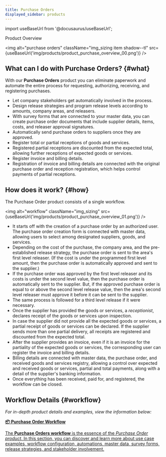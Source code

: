 ```yaml
---
title: Purchase Orders
displayed_sidebar: products
---
```


import useBaseUrl from '@docusaurus/useBaseUrl'; 

<span className="hero__title">Product Overview</span>
<br/>

<img alt="purchase orders" className="img_sizing item shadow--tl" src={useBaseUrl('img/products/product_purchase_overview_00.png')} />
<br/>

## What can I do with Purchase Orders? {#what}

With our **Purchase Orders** product you can eliminate paperwork and automate the entire process for requesting, authorizing, receiving, and registering purchases. 

- Let company stakeholders get automatically involved in the process. 
- Design release strategies and program release levels according to amounts, company areas, and releasers. 
- With survey forms that are connected to your master data, you can create purchase order documents that include supplier details, items, costs, and releaser approval signatures.
- Automatically send purchase orders to suppliers once they are approved.
- Register total or partial receptions of goods and services.
- Registered partial receptions are discounted from the expected total, allowing further receptions of expected goods or services.
- Register invoice and billing details.
- Registration of invoice and billing details are connected with the original purchase order and reception registration, which helps control payments of partial receptions.

## How does it work? {#how}
The Purchase Order product consists of a single workflow. 

<img alt="workflow" className="img_sizing" src={useBaseUrl('img/products/product_purchase_overview_01.png')} />
<br/>

- It starts off with the creation of a purchase order by an authorized user. The purchase order creation form is connected with master data, allowing users to select among designated suppliers, goods, and services.
- Depending on the cost of the purchase, the company area, and the pre-established release strategy, the purchase order is sent to the area's first level releaser. (If the cost is under the programmed first level amount, then the purchase order is automatically approved and sent to the supplier.)
- If the purchase order was approved by the first level releaser and its costs is under the second level value, then the purchase order is automatically sent to the supplier. But, if the approved purchase order is equal to or above the second level release value, then the area's second level releaser must approve it before it can be sent to the supplier.
- The same process is followed for a third level release if it were necessary.
- Once the supplier has provided the goods or services, a _receptionist_, declares receipt of the goods or services upon inspection.
- In case the supplier did not provide all the expected goods or services, a partial receipt of goods or services can be declared. If the supplier sends more than one partial delivery, all receipts are registered and discounted from the expected total.
- After the supplier provides an invoice, even if it is an invoice for the partiality of the expected goods or services, the corresponding user can register the invoice and billing details.
- Billing details are connected with master data, the purchase order, and received goods and services registry, allowing a control over expected and received goods or services, partial and total payments, along with a detail of the supplier's banking information.
- Once everything has been received, paid for, and registered, the workflow can be closed.

## Workflow Details {#workflow}
_For in-depth product details and examples, view the information below:_

<div className="container">
<div className="row">

<div className="col col--12 margin-bottom--lg">
<a className="card2 padding--lg cardContainer_qNfC" href="/docs/products/workflows/purchase_orders/overview">

<span className="hero__subtitle"><b>📦 Purchase Order Workflow</b></span> 

The **Purchase Orders workflow** is the essence of the _Purchase Order product_. In this section, you can discover and learn more about use case examples, workflow configuration, automations, master data, survey forms, release strategies, and stakeholder involvement.

</a>
</div>
</div>
</div>
<br/>
